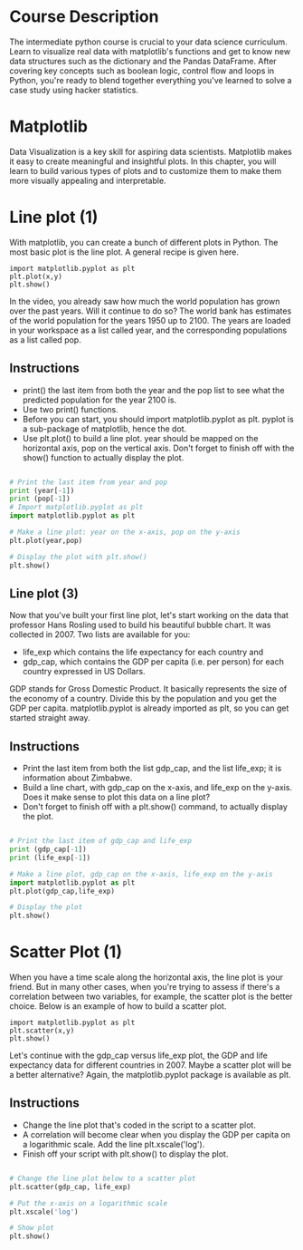 # Course Description
The intermediate python course is crucial to your data science curriculum. Learn to visualize real data with matplotlib's functions and get to know new data structures such as the dictionary and the Pandas DataFrame. After covering key concepts such as boolean logic, control flow and loops in Python, you're ready to blend together everything you've learned to solve a case study using hacker statistics.
# Matplotlib
Data Visualization is a key skill for aspiring data scientists. Matplotlib makes it easy to create meaningful and insightful plots. In this chapter, you will learn to build various types of plots and to customize them to make them more visually appealing and interpretable.
# Line plot (1)
With matplotlib, you can create a bunch of different plots in Python. The most basic plot is the line plot. A general recipe is given here.
```
import matplotlib.pyplot as plt
plt.plot(x,y)
plt.show()
```
In the video, you already saw how much the world population has grown over the past years. Will it continue to do so? The world bank has estimates of the world population for the years 1950 up to 2100. The years are loaded in your workspace as a list called year, and the corresponding populations as a list called pop.

## Instructions
* print() the last item from both the year and the pop list to see what the predicted population for the year 2100 is. 
* Use two print() functions.
* Before you can start, you should import matplotlib.pyplot as plt. pyplot is a sub-package of matplotlib, hence the dot.
* Use plt.plot() to build a line plot. year should be mapped on the horizontal axis, pop on the vertical axis. Don't forget to finish off with the show() function to actually display the plot.

```python

# Print the last item from year and pop
print (year[-1])
print (pop[-1])
# Import matplotlib.pyplot as plt
import matplotlib.pyplot as plt

# Make a line plot: year on the x-axis, pop on the y-axis
plt.plot(year,pop)

# Display the plot with plt.show()
plt.show()
```
## Line plot (3)
Now that you've built your first line plot, let's start working on the data that professor Hans Rosling used to build his beautiful bubble chart. It was collected in 2007. Two lists are available for you:

* life_exp which contains the life expectancy for each country and
* gdp_cap, which contains the GDP per capita (i.e. per person) for each country expressed in US Dollars.

GDP stands for Gross Domestic Product. It basically represents the size of the economy of a country. Divide this by the population and you get the GDP per capita.
matplotlib.pyplot is already imported as plt, so you can get started straight away.

## Instructions

* Print the last item from both the list gdp_cap, and the list life_exp; it is information about Zimbabwe.
* Build a line chart, with gdp_cap on the x-axis, and life_exp on the y-axis. Does it make sense to plot this data on a line plot? 
* Don't forget to finish off with a plt.show() command, to actually display the plot.
```python

# Print the last item of gdp_cap and life_exp
print (gdp_cap[-1])
print (life_exp[-1])

# Make a line plot, gdp_cap on the x-axis, life_exp on the y-axis
import matplotlib.pyplot as plt
plt.plot(gdp_cap,life_exp)

# Display the plot
plt.show()
```
# Scatter Plot (1)
When you have a time scale along the horizontal axis, the line plot is your friend. But in many other cases, when you're trying to assess if there's a correlation between two variables, for example, the scatter plot is the better choice. Below is an example of how to build a scatter plot.
```
import matplotlib.pyplot as plt
plt.scatter(x,y)
plt.show()
```
Let's continue with the gdp_cap versus life_exp plot, the GDP and life expectancy data for different countries in 2007. Maybe a scatter plot will be a better alternative?
Again, the matplotlib.pyplot package is available as plt.

## Instructions
* Change the line plot that's coded in the script to a scatter plot.
* A correlation will become clear when you display the GDP per capita on a logarithmic scale. Add the line plt.xscale('log').
* Finish off your script with plt.show() to display the plot.

```python

# Change the line plot below to a scatter plot
plt.scatter(gdp_cap, life_exp)

# Put the x-axis on a logarithmic scale
plt.xscale('log')

# Show plot
plt.show()
```





